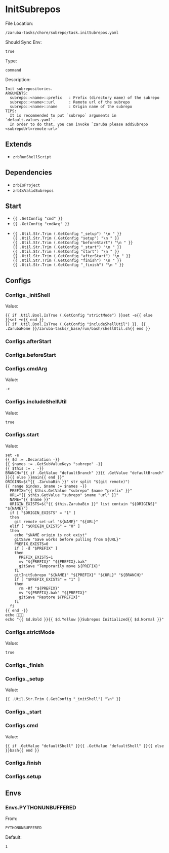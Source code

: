 
# InitSubrepos

File Location:

    /zaruba-tasks/chore/subrepo/task.initSubrepos.yaml

Should Sync Env:

    true

Type:

    command

Description:

    Init subrepositories.
    ARGUMENTS:
      subrepo::<name>::prefix   : Prefix (directory name) of the subrepo
      subrepo::<name>::url      : Remote url of the subrepo
      subrepo::<name>::name     : Origin name of the subrepo
    TIPS:
      It is recommended to put `subrepo` arguments in `default.values.yaml`.
      In order to do that, you can invoke `zaruba please addSubrepo <subrepoUrl=remote-url>`



## Extends

* `zrbRunShellScript`


## Dependencies

* `zrbIsProject`
* `zrbIsValidSubrepos`


## Start

* `{{ .GetConfig "cmd" }}`
* `{{ .GetConfig "cmdArg" }}`
*
    ```
    {{ .Util.Str.Trim (.GetConfig "_setup") "\n " }}
    {{ .Util.Str.Trim (.GetConfig "setup") "\n " }}
    {{ .Util.Str.Trim (.GetConfig "beforeStart") "\n " }}
    {{ .Util.Str.Trim (.GetConfig "_start") "\n " }}
    {{ .Util.Str.Trim (.GetConfig "start") "\n " }}
    {{ .Util.Str.Trim (.GetConfig "afterStart") "\n " }}
    {{ .Util.Str.Trim (.GetConfig "finish") "\n " }}
    {{ .Util.Str.Trim (.GetConfig "_finish") "\n " }}

    ```


## Configs


### Configs._initShell

Value:

    {{ if .Util.Bool.IsTrue (.GetConfig "strictMode") }}set -e{{ else }}set +e{{ end }}
    {{ if .Util.Bool.IsTrue (.GetConfig "includeShellUtil") }}. {{ .ZarubaHome }}/zaruba-tasks/_base/run/bash/shellUtil.sh{{ end }}



### Configs.afterStart


### Configs.beforeStart


### Configs.cmdArg

Value:

    -c


### Configs.includeShellUtil

Value:

    true


### Configs.start

Value:

    set -e
    {{ $d := .Decoration -}}
    {{ $names := .GetSubValueKeys "subrepo" -}}
    {{ $this := . -}}
    BRANCH="{{ if .GetValue "defaultBranch" }}{{ .GetValue "defaultBranch" }}{{ else }}main{{ end }}"
    ORIGINS=$("{{ .ZarubaBin }}" str split "$(git remote)")
    {{ range $index, $name := $names -}}
      PREFIX="{{ $this.GetValue "subrepo" $name "prefix" }}"
      URL="{{ $this.GetValue "subrepo" $name "url" }}"
      NAME="{{ $name }}"
      ORIGIN_EXISTS=$("{{ $this.ZarubaBin }}" list contain "${ORIGINS}" "${NAME}")
      if [ "$ORIGIN_EXISTS" = "1" ]
      then
        git remote set-url "${NAME}" "${URL}"
      elif [ "$ORIGIN_EXISTS" = "0" ]
      then
        echo "$NAME origin is not exist"
        gitSave "Save works before pulling from ${URL}"
        PREFIX_EXISTS=0
        if [ -d "$PREFIX" ]
        then
          PREFIX_EXISTS=1
          mv "${PREFIX}" "${PREFIX}.bak"
          gitSave "Temporarily move ${PREFIX}"
        fi
        gitInitSubrepo "${NAME}" "${PREFIX}" "${URL}" "${BRANCH}"
        if [ "$PREFIX_EXISTS" = "1" ]
        then
          rm -Rf "${PREFIX}"
          mv "${PREFIX}.bak" "${PREFIX}"
          gitSave "Restore ${PREFIX}"
        fi
      fi
    {{ end -}}
    echo 🎉🎉🎉
    echo "{{ $d.Bold }}{{ $d.Yellow }}Subrepos Initialized{{ $d.Normal }}"



### Configs.strictMode

Value:

    true


### Configs._finish


### Configs._setup

Value:

    {{ .Util.Str.Trim (.GetConfig "_initShell") "\n" }}


### Configs._start


### Configs.cmd

Value:

    {{ if .GetValue "defaultShell" }}{{ .GetValue "defaultShell" }}{{ else }}bash{{ end }}


### Configs.finish


### Configs.setup


## Envs


### Envs.PYTHONUNBUFFERED

From:

    PYTHONUNBUFFERED

Default:

    1